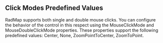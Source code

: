 ## Click Modes Predefined Values
RadMap supports both single and double mouse clicks. You can configure the behavior of the control in this respect using the MouseClickMode and MouseDoubleClickMode properties. These properties support the following predefined values: Center, None, ZoomPointToCenter, ZoomToPoint.

[//]: <keywords:Mouse, DoubleClick, Center, ZoomToPoint>